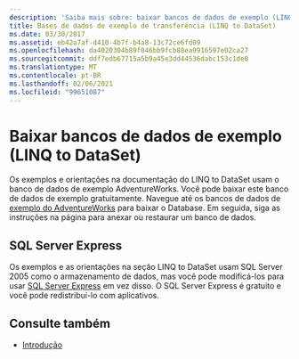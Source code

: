 ```yaml
---
description: 'Saiba mais sobre: baixar bancos de dados de exemplo (LINQ to DataSet)'
title: Bases de dados de exemplo de transferência (LINQ to DataSet)
ms.date: 03/30/2017
ms.assetid: eb42a7af-d410-4b7f-b4a8-13c72ce6fd09
ms.openlocfilehash: da4020304b89f046bb9fcb88ea9916597e02ca27
ms.sourcegitcommit: ddf7edb67715a5b9a45e3dd44536dabc153c1de0
ms.translationtype: MT
ms.contentlocale: pt-BR
ms.lasthandoff: 02/06/2021
ms.locfileid: "99651087"
---
```

# <a name="download-sample-databases-linq-to-dataset"></a>Baixar bancos de dados de exemplo (LINQ to DataSet)

Os exemplos e orientações na documentação do LINQ to DataSet usam o banco de dados de exemplo AdventureWorks. Você pode baixar este banco de dados de exemplo gratuitamente. Navegue até os bancos de dados de [exemplo do AdventureWorks](https://github.com/Microsoft/sql-server-samples/releases/tag/adventureworks) para baixar o Database. Em seguida, siga as instruções na página para anexar ou restaurar um banco de dados.
  
## <a name="sql-server-express"></a>SQL Server Express

Os exemplos e as orientações na seção LINQ to DataSet usam SQL Server 2005 como o armazenamento de dados, mas você pode modificá-los para usar [SQL Server Express](https://go.microsoft.com/fwlink/?linkid=866658) em vez disso. O SQL Server Express é gratuito e você pode redistribuí-lo com aplicativos.
  
## <a name="see-also"></a>Consulte também

- [Introdução](getting-started-linq-to-dataset.md)
